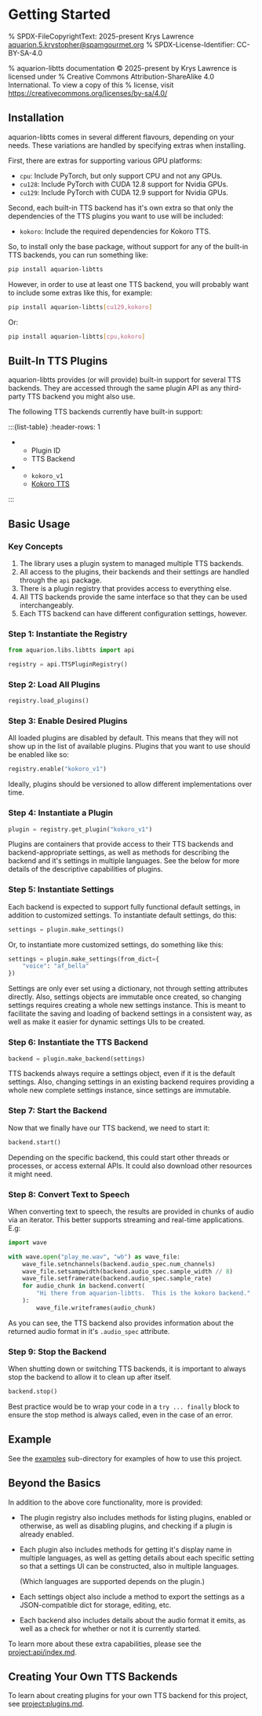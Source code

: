 # Getting Started

% SPDX-FileCopyrightText: 2025-present Krys Lawrence <aquarion.5.krystopher@spamgourmet.org>
% SPDX-License-Identifier: CC-BY-SA-4.0

% aquarion-libtts documentation © 2025-present by Krys Lawrence is licensed under
% Creative Commons Attribution-ShareAlike 4.0 International. To view a copy of this
% license, visit <https://creativecommons.org/licenses/by-sa/4.0/>

## Installation

aquarion-libtts comes in several different flavours, depending on your needs.  These
variations are handled by specifying extras when installing.

First, there are extras for supporting various GPU platforms:

- `cpu`: Include PyTorch, but only support CPU and not any GPUs.
- `cu128`: Include PyTorch with CUDA 12.8 support for Nvidia GPUs.
- `cu129`: Include PyTorch with CUDA 12.9 support for Nvidia GPUs.

Second, each built-in TTS backend has it's own extra so that only the dependencies of
the TTS plugins you want to use will be included:

- `kokoro`: Include the required dependencies for Kokoro TTS.

So, to install only the base package, without support for any of the built-in TTS
backends, you can run something like:

```sh
pip install aquarion-libtts
```

However, in order to use at least one TTS backend, you will probably want to include
some extras like this, for example:

```sh
pip install aquarion-libtts[cu129,kokoro]
```

Or:

```sh
pip install aquarion-libtts[cpu,kokoro]
```

## Built-In TTS Plugins

aquarion-libtts provides (or will provide) built-in support for several TTS backends.
They are accessed through the same plugin API as any third-party TTS backend you might
also use.

The following TTS backends currently have built-in support:

:::{list-table}
:header-rows: 1

- - Plugin ID
  - TTS Backend

- - `kokoro_v1`
  - [Kokoro TTS](https://huggingface.co/hexgrad/Kokoro-82M)

:::

## Basic Usage

### Key Concepts

1. The library uses a plugin system to managed multiple TTS backends.
1. All access to the plugins, their backends and their settings are handled through the
   `api` package.
1. There is a plugin registry that provides access to everything else.
1. All TTS backends provide the same interface so that they can be used interchangeably.
1. Each TTS backend can have different configuration settings, however.

### Step 1: Instantiate the Registry

```python
from aquarion.libs.libtts import api

registry = api.TTSPluginRegistry()
```

### Step 2: Load All Plugins

```python
registry.load_plugins()
```

### Step 3: Enable Desired Plugins

All loaded plugins are disabled by default.  This means that they will not show up in
the list of available plugins.  Plugins that you want to use should be enabled like so:

```python
registry.enable("kokoro_v1")
```

Ideally, plugins should be versioned to allow different implementations over time.

### Step 4: Instantiate a Plugin

```python
plugin = registry.get_plugin("kokoro_v1")
```

Plugins are containers that provide access to their TTS backends and backend-appropriate
settings, as well as methods for describing the backend and it's settings in multiple
languages.  See the below for more details of the descriptive capabilities of plugins.

### Step 5: Instantiate Settings

Each backend is expected to support fully functional default settings, in addition to
customized settings.  To instantiate default settings, do this:

```python
settings = plugin.make_settings()
```

Or, to instantiate more customized settings, do something like this:

```python
settings = plugin.make_settings(from_dict={
    "voice": "af_bella"
})
```

Settings are only ever set using a dictionary, not through setting attributes directly.
Also, settings objects are immutable once created, so changing settings requires
creating a whole new settings instance.  This is meant to facilitate the saving and
loading of backend settings in a consistent way, as well as make it easier for dynamic
settings UIs to be created.

### Step 6: Instantiate the TTS Backend

```python
backend = plugin.make_backend(settings)
```

TTS backends always require a settings object, even if it is the default settings.
Also, changing settings in an existing backend requires providing a whole new complete
settings instance, since settings are immutable.

### Step 7: Start the Backend

Now that we finally have our TTS backend, we need to start it:

```python
backend.start()
```

Depending on the specific backend, this could start other threads or processes, or
access external APIs.  It could also download other resources it might need.

### Step 8: Convert Text to Speech

When converting text to speech, the results are provided in chunks of audio via an
iterator.  This better supports streaming and real-time applications.  E.g:

```python
import wave

with wave.open("play_me.wav", "wb") as wave_file:
    wave_file.setnchannels(backend.audio_spec.num_channels)
    wave_file.setsampwidth(backend.audio_spec.sample_width // 8)
    wave_file.setframerate(backend.audio_spec.sample_rate)
    for audio_chunk in backend.convert(
        "Hi there from aquarion-libtts.  This is the kokoro backend."
    ):
        wave_file.writeframes(audio_chunk)
```

As you can see, the TTS backend also provides information about the returned audio
format in it's `.audio_spec` attribute.

### Step 9: Stop the Backend

When shutting down or switching TTS backends, it is important to always stop the backend
to allow it to clean up after itself.

```python
backend.stop()
```

Best practice would be to wrap your code in a `try ... finally` block to ensure the stop
method is always called, even in the case of an error.

## Example

See the [examples](https://github.com/aquarion-ai/aquarion-libtts/tree/main/examples)
sub-directory for examples of how to use this project.

## Beyond the Basics

In addition to the above core functionality, more is provided:

- The plugin registry also includes methods for listing plugins, enabled or otherwise,
  as well as disabling plugins, and checking if a plugin is already enabled.

- Each plugin also includes methods for getting it's display name in multiple languages,
  as well as getting details about each specific setting so that a settings UI can be
  constructed, also in multiple languages.

  (Which languages are supported depends on the plugin.)

- Each settings object also include a method to export the settings as a JSON-compatible
  dict for storage, editing, etc.

- Each backend also includes details about the audio format it emits, as well as a
  check for whether or not it is currently started.

To learn more about these extra capabilities, please see the
<project:api/index.md>.

## Creating Your Own TTS Backends

To learn about creating plugins for your own TTS backend for this project, see
<project:plugins.md>.
